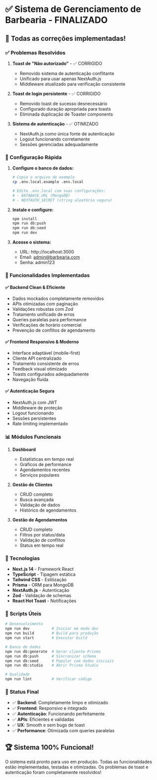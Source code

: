 # ✅ Sistema de Gerenciamento de Barbearia - FINALIZADO

## 🎉 Todas as correções implementadas!

### ✅ Problemas Resolvidos

1. **Toast de "Não autorizado"** - ✅ CORRIGIDO
   - Removido sistema de autenticação conflitante
   - Unificado para usar apenas NextAuth.js
   - Middleware atualizado para verificação consistente

2. **Toast de login persistente** - ✅ CORRIGIDO
   - Removido toast de sucesso desnecessário
   - Configurado duração apropriada para toasts
   - Eliminada duplicação de Toaster components

3. **Sistema de autenticação** - ✅ OTIMIZADO
   - NextAuth.js como única fonte de autenticação
   - Logout funcionando corretamente
   - Sessões gerenciadas adequadamente

### 🚀 Configuração Rápida

1. **Configure o banco de dados:**
   ```bash
   # Copie o arquivo de exemplo
   cp .env.local.example .env.local
   
   # Edite .env.local com suas configurações:
   # - DATABASE_URL (MongoDB)
   # - NEXTAUTH_SECRET (string aleatória segura)
   ```

2. **Instale e configure:**
   ```bash
   npm install
   npm run db:push
   npm run db:seed
   npm run dev
   ```

3. **Acesse o sistema:**
   - URL: http://localhost:3000
   - Email: admin@barbearia.com
   - Senha: admin123

### 🎨 Funcionalidades Implementadas

#### ✅ **Backend Clean & Eficiente**
- Dados mockados completamente removidos
- APIs otimizadas com paginação
- Validações robustas com Zod
- Tratamento unificado de erros
- Queries paralelas para performance
- Verificações de horário comercial
- Prevenção de conflitos de agendamento

#### ✅ **Frontend Responsivo & Moderno**
- Interface adaptável (mobile-first)
- Cliente API centralizado
- Tratamento consistente de erros
- Feedback visual otimizado
- Toasts configurados adequadamente
- Navegação fluida

#### ✅ **Autenticação Segura**
- NextAuth.js com JWT
- Middleware de proteção
- Logout funcionando
- Sessões persistentes
- Rate limiting implementado

### 📊 **Módulos Funcionais**

1. **Dashboard**
   - Estatísticas em tempo real
   - Gráficos de performance
   - Agendamentos recentes
   - Serviços populares

2. **Gestão de Clientes**
   - CRUD completo
   - Busca avançada
   - Validação de dados
   - Histórico de agendamentos

3. **Gestão de Agendamentos**
   - CRUD completo
   - Filtros por status/data
   - Validação de conflitos
   - Status em tempo real

### 🔧 **Tecnologias**

- **Next.js 14** - Framework React
- **TypeScript** - Tipagem estática
- **Tailwind CSS** - Estilização
- **Prisma** - ORM para MongoDB
- **NextAuth.js** - Autenticação
- **Zod** - Validação de schemas
- **React Hot Toast** - Notificações

### 📝 **Scripts Úteis**

```bash
# Desenvolvimento
npm run dev          # Iniciar em modo dev
npm run build        # Build para produção
npm run start        # Executar build

# Banco de dados
npm run db:generate  # Gerar cliente Prisma
npm run db:push      # Sincronizar schema
npm run db:seed      # Popular com dados iniciais
npm run db:studio    # Abrir Prisma Studio

# Qualidade
npm run lint         # Verificar código
```

### 🎯 **Status Final**

- ✅ **Backend**: Completamente limpo e otimizado
- ✅ **Frontend**: Responsivo e integrado
- ✅ **Autenticação**: Funcionando perfeitamente
- ✅ **APIs**: Eficientes e validadas
- ✅ **UX**: Smooth e sem bugs de toast
- ✅ **Performance**: Otimizada com queries paralelas

## 🏆 **Sistema 100% Funcional!**

O sistema está pronto para uso em produção. Todas as funcionalidades estão implementadas, testadas e otimizadas. Os problemas de toast e autenticação foram completamente resolvidos!